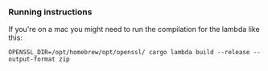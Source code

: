 ### Running instructions

If you're on a mac you might need to run the compilation for the lambda like this:

```
OPENSSL_DIR=/opt/homebrew/opt/openssl/ cargo lambda build --release --output-format zip
```